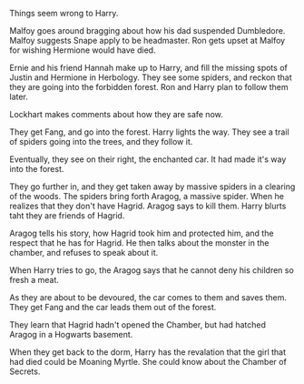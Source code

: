 Things seem wrong to Harry.

Malfoy goes around bragging about how his dad suspended Dumbledore. Malfoy
suggests Snape apply to be headmaster. Ron gets upset at Malfoy for wishing
Hermione would have died.

Ernie and his friend Hannah make up to Harry, and fill the missing spots of
Justin and Hermione in Herbology. They see some spiders, and reckon that they
are going into the forbidden forest. Ron and Harry plan to follow them later.

Lockhart makes comments about how they are safe now.

They get Fang, and go into the forest. Harry lights the way. They see a trail
of spiders going into the trees, and they follow it.

Eventually, they see on their right, the enchanted car. It had made it's way
into the forest.

They go further in, and they get taken away by massive spiders in a clearing of
the woods. The spiders bring forth Aragog, a massive spider. When he realizes
that they don't have Hagrid. Aragog says to kill them. Harry blurts taht they
are friends of Hagrid.

Aragog tells his story, how Hagrid took him and protected him, and the respect
that he has for Hagrid. He then talks about the monster in the chamber, and
refuses to speak about it.

When Harry tries to go, the Aragog says that he cannot deny his children so
fresh a meat.

As they are about to be devoured, the car comes to them and saves them. They
get Fang and the car leads them out of the forest.

They learn that Hagrid hadn't opened the Chamber, but had hatched Aragog in a
Hogwarts basement.

When they get back to the dorm, Harry has the revalation that the girl that had
died could be Moaning Myrtle. She could know about the Chamber of Secrets.

